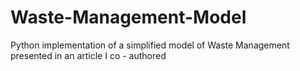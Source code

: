 # Waste-Management-Model
Python implementation of a simplified model of Waste Management presented in an article I co - authored
